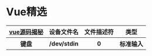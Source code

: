 Vue精选
===

<table>
    <tr>
        <th><a href="https://github.com/ustbhuangyi/vue-analysis">vue源码揭秘</a></th>
        <th>设备文件名</th>
        <th>文件描述符</th>
        <th>类型</th>
    </tr>
    <tr>
        <th>键盘</th>
        <th>/dev/stdin</th>
        <th>0</th>
        <th>标准输入</th>
    </tr>
</table>